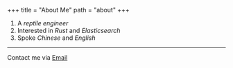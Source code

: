 +++
title = "About Me"
path = "about"
+++

1. A *reptile engineer*
2. Interested in *Rust* and *Elasticsearch*
3. Spoke *Chinese* and *English*
---
Contact me via [Email](mailto:Weilet_Sun@outlook.com)
